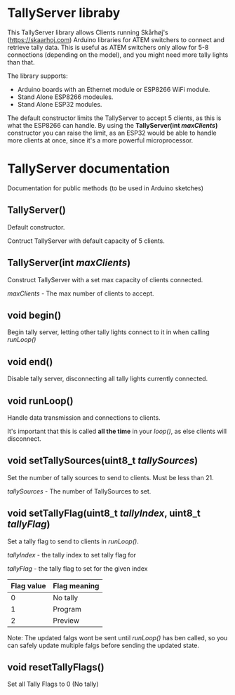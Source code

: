 # TallyServer libraby
This TallyServer library allows Clients running Skårhøj's (<https://skaarhoj.com>) Arduino libraries
for ATEM switchers to connect and retrieve tally data. This is useful as ATEM switchers only allow
for 5-8 connections (depending on the model), and you might need more tally lights than that. 

The library supports:
- Arduino boards with an Ethernet module or ESP8266 WiFi module.
- Stand Alone ESP8266 modeules.
- Stand Alone ESP32 modules.

The default constructor limits the TallyServer to accept 5 clients, as this is what the ESP8266 can handle. By using the __TallyServer(int _maxClients_)__ constructor you can raise the limit, as an ESP32 would be able to handle more clients at once, since it's a more powerful microprocessor.

# TallyServer documentation
Documentation for public methods (to be used in Arduino sketches)

## TallyServer()
Default constructor.

Contruct TallyServer with default capacity of 5 clients.

## TallyServer(int _maxClients_)
Construct TallyServer with a set max capacity of clients connected.

_maxClients_ - The max number of clients to accept.

## void begin()
Begin tally server, letting other tally lights connect to it in when calling _runLoop()_

## void end()
Disable tally server, disconnecting all tally lights currently connected.

## void runLoop()
Handle data transmission and connections to clients.

It's important that this is called __all the time__ in your _loop()_, as else clients will disconnect.

## void setTallySources(uint8_t _tallySources_)
Set the number of tally sources to send to clients. Must be less than 21.

_tallySources_ - The number of TallySources to set.

## void setTallyFlag(uint8_t _tallyIndex_, uint8_t _tallyFlag_)
Set a tally flag to send to clients in _runLoop()_.

_tallyIndex_ - the tally index to set tally flag for

_tallyFlag_ - the tally flag to set for the given index

Flag value | Flag meaning
--|----------------------
0 | No tally
1 | Program
2 | Preview

Note: The updated falgs wont be sent until _runLoop()_ has ben called, so you can safely update multiple falgs before sending the updated state.  

## void resetTallyFlags()
Set all Tally Flags to 0 (No tally)
